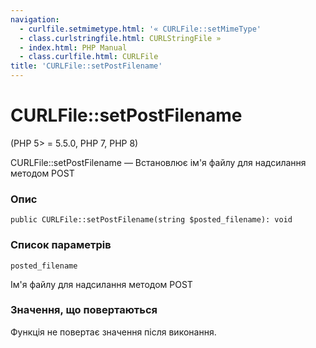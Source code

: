 ```yaml
---
navigation:
  - curlfile.setmimetype.html: '« CURLFile::setMimeType'
  - class.curlstringfile.html: CURLStringFile »
  - index.html: PHP Manual
  - class.curlfile.html: CURLFile
title: 'CURLFile::setPostFilename'
---
```

# CURLFile::setPostFilename

(PHP 5> = 5.5.0, PHP 7, PHP 8)

CURLFile::setPostFilename — Встановлює ім'я файлу для надсилання методом POST

### Опис

```methodsynopsis
public CURLFile::setPostFilename(string $posted_filename): void
```

### Список параметрів

`posted_filename`

Ім'я файлу для надсилання методом POST

### Значення, що повертаються

Функція не повертає значення після виконання.
